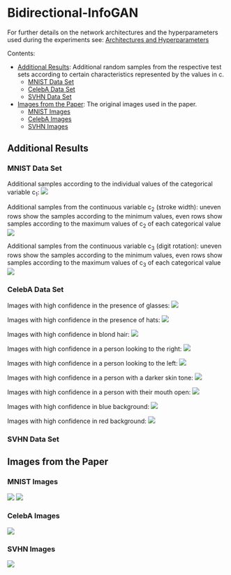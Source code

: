 # Bidirectional-InfoGAN

For further details on the network architectures and the hyperparameters used during the experiments see: [Architectures and Hyperparameters](./architectures/network-architectures.pdf)

Contents:
* [Additional Results](#additional-results): Additional random samples from the respective test sets according to certain characteristics represented by the values in c.
    * [MNIST Data Set](#mnist-data-set)
    * [CelebA Data Set](#celeba-data-set)
    * [SVHN Data Set](#svhn-data-set)
* [Images from the Paper](#images-from-the-paper): The original images used in the paper.
    * [MNIST Images](#mnist-images)
    * [CelebA Images](#celeba-images)
    * [SVHN Images](#svhn-images)

## Additional Results
### MNIST Data Set
Additional samples according to the individual values of the categorical variable c<sub>1</sub>:
![](./imgs/mnist/mnist_cat_c1.png)

Additional samples from the continuous variable c<sub>2</sub> (stroke width):
uneven rows show the samples according to the minimum values, even rows show samples according to the maximum values of c<sub>2</sub> of each categorical value
![](./imgs/mnist/mnist_cont_c2.png)

Additional samples from the continuous variable c<sub>3</sub> (digit rotation):
uneven rows show the samples according to the minimum values, even rows show samples according to the maximum values of c<sub>3</sub> of each categorical value
![](./imgs/mnist/mnist_cont_c3.png)

### CelebA Data Set
Images with high confidence in the presence of glasses:
![](./imgs/celeba/celeba_glasses.png)

Images with high confidence in the presence of hats:
![](./imgs/celeba/celeba_hats.png)

Images with high confidence in blond hair:
![](./imgs/celeba/celeba_blond.png)

Images with high confidence in a person looking to the right:
![](./imgs/celeba/celeba_looking_right.png)

Images with high confidence in a person looking to the left:
![](./imgs/celeba/celeba_looking_left.png)

Images with high confidence in a person with a darker skin tone:
![](./imgs/celeba/celeba_dark_skin.png)

Images with high confidence in a person with their mouth open:
![](./imgs/celeba/celeba_mouth_open.png)

Images with high confidence in blue background:
![](./imgs/celeba/celeba_blue.png)

Images with high confidence in red background:
![](./imgs/celeba/celeba_red.png)

### SVHN Data Set

## Images from the Paper
### MNIST Images
![](./imgs/imgs_paper/mnist/mnist_cat.png)
![](./imgs/imgs_paper/mnist/mnist_cont.png)

### CelebA Images
![](./imgs/imgs_paper/celeba/celeba_cat.png)

### SVHN Images
![](./imgs/imgs_paper/svhn/svhn_cat.png)
